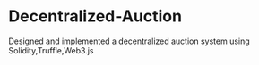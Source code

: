 # Decentralized-Auction
Designed and implemented a decentralized auction system using Solidity,Truffle,Web3.js

